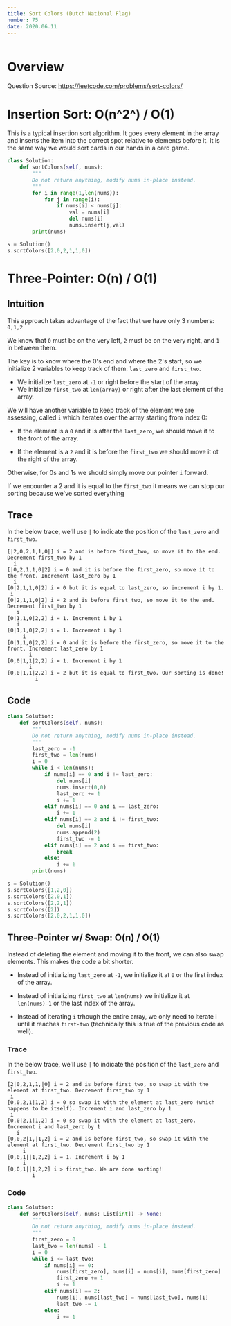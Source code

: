 ```yaml
---
title: Sort Colors (Dutch National Flag)
number: 75
date: 2020.06.11
---
```


```toc

```

# Overview

Question Source: https://leetcode.com/problems/sort-colors/

# Insertion Sort: O(n^2^) / O(1)

This is a typical insertion sort algorithm. It goes every element in the array and inserts the item into the correct spot relative to elements before it. It is the same way we would sort cards in our hands in a card game.

```python
class Solution:
    def sortColors(self, nums):
        """
        Do not return anything, modify nums in-place instead.
        """
        for i in range(1,len(nums)):
            for j in range(i):
                if nums[i] < nums[j]:
                    val = nums[i]
                    del nums[i]
                    nums.insert(j,val)
        print(nums)

s = Solution()
s.sortColors([2,0,2,1,1,0])
```

# Three-Pointer: O(n) / O(1)

## Intuition

This approach takes advantage of the fact that we have only 3 numbers: `0,1,2`

We know that `0` must be on the very left, `2` must be on the very right, and `1` in between them.

The key is to know where the 0's end and where the 2's start, so we initialize 2 variables to keep track of them: `last_zero` and `first_two`.

*   We initialize `last_zero` at `-1` or right before the start of the array
*   We initialize `first_two` at `len(array)` or right after the last element of the array.

We will have another variable to keep track of the element we are assessing, called `i` which iterates over the array starting from index 0:

-   If the element is a `0` and it is after the `last_zero`, we should move it to the front of the array.

-   If the element is a `2` and it is before the `first_two` we should move it ot the right of the array.

Otherwise, for 0s and 1s we should simply move our pointer `i` forward.

If we encounter a 2 and it is equal to the `first_two` it means we can stop our sorting because we've sorted everything

## Trace

In the below trace, we'll use `|` to indicate the position of the `last_zero` and `first_two`.

```
[|2,0,2,1,1,0|] i = 2 and is before first_two, so move it to the end. Decrement first_two by 1
  i
[|0,2,1,1,0|2] i = 0 and it is before the first_zero, so move it to the front. Increment last_zero by 1
  i
[0|2,1,1,0|2] i = 0 but it is equal to last_zero, so increment i by 1.
 i
[0|2,1,1,0|2] i = 2 and is before first_two, so move it to the end. Decrement first_two by 1
   i
[0|1,1,0|2,2] i = 1. Increment i by 1
   i
[0|1,1,0|2,2] i = 1. Increment i by 1
     i
[0|1,1,0|2,2] i = 0 and it is before the first_zero, so move it to the front. Increment last_zero by 1
       i
[0,0|1,1|2,2] i = 1. Increment i by 1
       i
[0,0|1,1|2,2] i = 2 but it is equal to first_two. Our sorting is done!
         i
```

## Code

```python
class Solution:
    def sortColors(self, nums):
        """
        Do not return anything, modify nums in-place instead.
        """
        last_zero = -1
        first_two = len(nums)
        i = 0
        while i < len(nums):
            if nums[i] == 0 and i != last_zero:
                del nums[i]
                nums.insert(0,0)
                last_zero += 1
                i += 1
            elif nums[i] == 0 and i == last_zero:
                i += 1
            elif nums[i] == 2 and i != first_two:
                del nums[i]
                nums.append(2)
                first_two -= 1
            elif nums[i] == 2 and i == first_two:
                break
            else:
                i += 1
        print(nums)

s = Solution()
s.sortColors([1,2,0])
s.sortColors([2,0,1])
s.sortColors([2,2,1])
s.sortColors([2])
s.sortColors([2,0,2,1,1,0])
```

## Three-Pointer w/ Swap: O(n) / O(1)

Instead of deleting the element and moving it to the front, we can also swap elements. This makes the code a bit shorter.

-   Instead of initializing `last_zero` at `-1`, we initialize it at `0` or the first index of the array.

-   Instead of initializing `first_two` at `len(nums)` we initialize it at `len(nums)-1` or the last index of the array.
-   Instead of iterating `i` trhough the entire array, we only need to iterate i until it reaches `first-two` (technically this is true of the previous code as well).

### Trace

In the below trace, we'll use `|` to indicate the position of the `last_zero` and `first_two`.

```
[2|0,2,1,1,|0] i = 2 and is before first_two, so swap it with the element at first_two. Decrement first_two by 1
 i
[0,0,2,1|1,2] i = 0 so swap it with the element at last_zero (which happens to be itself). Increment i and last_zero by 1
 i
[0,0|2,1|1,2] i = 0 so swap it with the element at last_zero. Increment i and last_zero by 1
   i
[0,0,2|1,|1,2] i = 2 and is before first_two, so swap it with the element at first_two. Decrement first_two by 1
     i
[0,0,1||1,2,2] i = 1. Increment i by 1
     i
[0,0,1||1,2,2] i > first_two. We are done sorting!
        i
```

### Code

```python
class Solution:
    def sortColors(self, nums: List[int]) -> None:
		"""
        Do not return anything, modify nums in-place instead.
        """
        first_zero = 0
        last_two = len(nums) - 1
        i = 0
        while i <= last_two:
            if nums[i] == 0:
                nums[first_zero], nums[i] = nums[i], nums[first_zero]
                first_zero += 1
                i += 1
            elif nums[i] == 2:
                nums[i], nums[last_two] = nums[last_two], nums[i]
                last_two -= 1
            else:
                i += 1
```